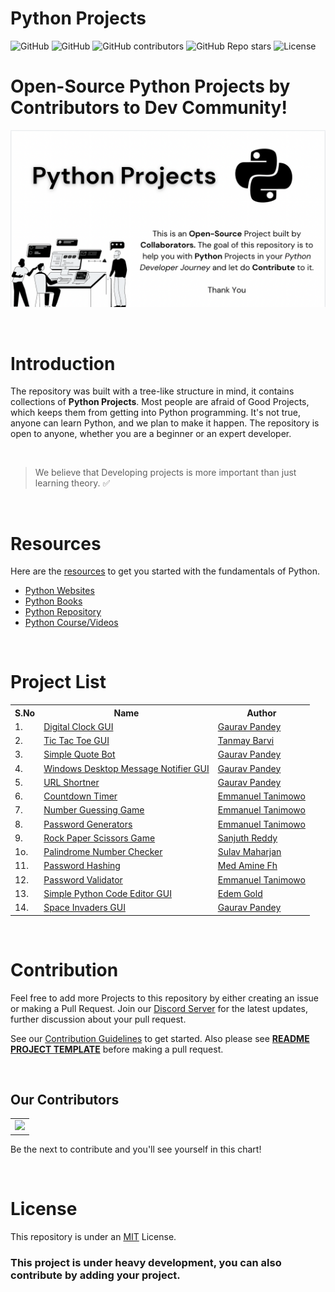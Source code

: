 # Python Projects

![GitHub](https://img.shields.io/badge/Contributions-Welcome-green)
![GitHub](https://img.shields.io/badge/PRs-Welcome-green)
![GitHub contributors](https://img.shields.io/github/contributors/gaurtvin/python-projects)
![GitHub Repo stars](https://img.shields.io/github/stars/gaurtvin/python-projects)
![License](https://img.shields.io/github/license/gaurtvin/python-projects)

# Open-Source Python Projects by Contributors to Dev Community!

![](./images/template-image.png)


<br>

# Introduction

The repository was built with a tree-like structure in mind, it contains collections of **Python Projects**. Most people are afraid of Good Projects, which keeps them from getting into Python programming. It's not true, anyone can learn Python, and we plan to make it happen. The repository is open to anyone, whether you are a beginner or an expert developer.

<br>

> We believe that Developing projects is more important than just learning theory. ✅

<br>

# Resources

Here are the [resources](./resources) to get you started with the fundamentals of Python.

- [Python Websites](https://github.com/gaurtvin/python-projects/tree/master/resources#python-websites)
- [Python Books](https://github.com/gaurtvin/python-projects/tree/master/resources#python-books)
- [Python Repository](https://github.com/gaurtvin/python-projects/tree/master/resources#python-repositories)
- [Python Course/Videos](https://github.com/gaurtvin/python-projects/tree/master/resources#python-coursesvideos)

<br>

# Project List

<table width="100%" class="table">
<tr>
<th>S.No</th>
<th>Name</th>
<th>Author</th>
</tr>
<tr><td>1.</td><td><a target="_blank" href="https://github.com/gaurtvin/python-projects/tree/master/projects/digital-clock">Digital Clock GUI</a></td><td><a href="https://github.com/gaurtvin"> Gaurav Pandey</a></td></tr>
<tr><td>2.</td><td><a target="_blank" href="https://github.com/gaurtvin/python-projects/tree/master/projects/Tic-Tac-Toe">Tic Tac Toe GUI</a></td><td><a href="https://github.com/TanCodes"> Tanmay Barvi</a></td></tr>
<tr><td>3.</td><td><a target="_blank" href="https://github.com/gaurtvin/python-projects/tree/master/projects/Simple-Quote-Bot">Simple Quote Bot</a></td><td><a href="https://github.com/gaurtvin"> Gaurav Pandey</a></td></tr>
<tr><td>4.</td><td><a target="_blank" href="https://github.com/gaurtvin/python-projects/tree/master/projects/Windows-Message-Notifier">Windows Desktop Message Notifier GUI</a></td><td><a href="https://github.com/gaurtvin"> Gaurav Pandey</a></td></tr>
<tr><td>5.</td><td><a target="_blank" href="https://github.com/gaurtvin/python-projects/tree/master/projects/Url-Shortner">URL Shortner</a></td><td><a href="https://github.com/gaurtvin"> Gaurav Pandey</a></td></tr>
<tr><td>6.</td><td><a target="_blank" href="https://github.com/gaurtvin/python-projects/tree/master/projects/Countdown-Timer">Countdown Timer</a></td><td><a href="https://github.com/Mannuel25"> Emmanuel Tanimowo</a></td></tr>
<tr><td>7.</td><td><a target="_blank" href="https://github.com/gaurtvin/python-projects/tree/master/projects/Number-Guessing-Game">Number Guessing Game</a></td><td><a href="https://github.com/Mannuel25"> Emmanuel Tanimowo</a></td></tr>
<tr><td>8.</td><td><a target="_blank" href="https://github.com/gaurtvin/python-projects/tree/master/projects/Password-Generators">Password Generators</a></td><td><a href="https://github.com/Mannuel25"> Emmanuel Tanimowo</a></td></tr>
<tr><td>9.</td><td><a target="_blank" href="https://github.com/gaurtvin/python-projects/tree/master/projects/Rock-Paper-Scissors">Rock Paper Scissors Game</a></td><td><a href="https://github.com/sanjuth"> Sanjuth Reddy</a></td></tr>
<tr><td>1o.</td><td><a target="_blank" href="https://github.com/gaurtvin/python-projects/tree/master/projects/Palindrome-Number">Palindrome Number Checker</a></td><td><a href="https://github.com/sulavmhrzn"> Sulav Maharjan</a></td></tr>
<tr><td>11.</td><td><a target="_blank" href="https://github.com/gaurtvin/python-projects/tree/master/projects/Password-Hashing">Password Hashing</a></td><td><a href="https://github.com/Mannuel25"> Med Amine Fh </a></td></tr>
<tr><td>12.</td><td><a target="_blank" href="https://github.com/gaurtvin/python-projects/tree/master/projects/Password-Validator">Password Validator</a></td><td><a href="https://github.com/medaminefh"> Emmanuel Tanimowo </a></td></tr>
<tr><td>13.</td><td><a target="_blank" href="https://github.com/gaurtvin/python-projects/tree/master/projects/code-editor">Simple Python Code Editor GUI</a></td><td><a href="https://github.com/edemgold">Edem Gold</a></td></tr>
<tr><td>14.</td><td><a target="_blank" href="https://github.com/gaurtvin/python-projects/tree/master/projects/Space-Invaders">Space Invaders GUI</a></td><td><a href="https://github.com/gaurtvin">Gaurav Pandey</a></td></tr>
</table>

<br>

# Contribution

Feel free to add more Projects to this repository by either creating an issue or making a Pull Request. Join our [Discord Server](https://discord.gg/dWeV3pjqu2) for the latest updates, further discussion about your pull request.

See our [Contribution Guidelines](CONTRIBUTING.md) to get started. Also please see [**README PROJECT TEMPLATE**](https://github.com/gaurtvin/python-projects/blob/master/.github/README_PROJECT_TEMPLATE.md) before making a pull request.

<br>

## Our Contributors

<table style="border:none">
    <tr>
        <td>
            <a href="https://github.com/gaurtvin/python-projects/graphs/contributors">
  <img src="https://contrib.rocks/image?repo=gaurtvin/python-projects" />
</a>
        </td>
    </tr>
</table>

Be the next to contribute and you'll see yourself in this chart!

<!---# 📝 Project Maintainers

 <table align=center>
<tr>

<td align="center"><a href="https://github.com/TanCodes">
<img style="border-radius:50%" src="https://avatars.githubusercontent.com/u/64544882?v=4" width=150px height=150px /></a></br>
<h4>Tanmay Barvi</h4>
<a href=https://www.linkedin.com/in/tanmay-barvi-2a0206126/"><img src="https://mpng.subpng.com/20180324/vhe/kisspng-linkedin-computer-icons-logo-social-networking-ser-facebook-5ab6ebfe5f5397.2333748215219374063905.jpg" width="32px" height="32px"></a></td>

<td align="center"><a href="https://github.com/gaurtvin">
<img  src="https://avatars.githubusercontent.com/u/78334545?v=4" width=150px height=150px  /></a></br>
<h4>Gaurav Pandey</h4>
<a href="https://www.linkedin.com/in/gaurtvin/"><img src="https://mpng.subpng.com/20180324/vhe/kisspng-linkedin-computer-icons-logo-social-networking-ser-facebook-5ab6ebfe5f5397.2333748215219374063905.jpg" width="32px" height="32px"></a></td>

</tr>
</table> --->

<br>

# License

This repository is under an [MIT](https://choosealicense.com/licenses/mit/) License.

### This project is under heavy development, you can also contribute by adding your project.
